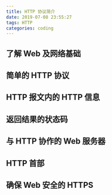 ```yaml
---
title: HTTP 协议简介
date: 2019-07-08 23:55:27
tags: HTTP
categories: coding
---
```


## 了解 Web 及网络基础

## 简单的 HTTP 协议

## HTTP 报文内的 HTTP 信息

## 返回结果的状态码

## 与 HTTP 协作的 Web 服务器

## HTTP 首部

## 确保 Web 安全的 HTTPS
